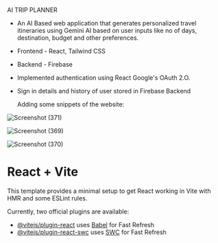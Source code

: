                                    
   AI TRIP PLANNER 

- An AI Based web application that generates personalized travel itineraries using Gemini AI based on user inputs like no of days, destination, budget and other preferences.
- Frontend - React, Tailwind CSS
- Backend - Firebase

- Implemented authentication using React Google's OAuth 2.O.
- Sign in details and history of user stored in Firebase Backend

  Adding some snippets of the website:
  
                           
![Screenshot (371)](https://github.com/user-attachments/assets/4de98c4c-d2a1-4262-97af-917e112fa03f)

![Screenshot (369)](https://github.com/user-attachments/assets/7255a00b-38c0-44ad-a2e2-2a5f3b6302f1)



![Screenshot (370)](https://github.com/user-attachments/assets/ab799714-12a2-4537-85a6-8fa0140baba5)



# React + Vite

This template provides a minimal setup to get React working in Vite with HMR and some ESLint rules.

Currently, two official plugins are available:

- [@vitejs/plugin-react](https://github.com/vitejs/vite-plugin-react/blob/main/packages/plugin-react/README.md) uses [Babel](https://babeljs.io/) for Fast Refresh
- [@vitejs/plugin-react-swc](https://github.com/vitejs/vite-plugin-react-swc) uses [SWC](https://swc.rs/) for Fast Refresh
